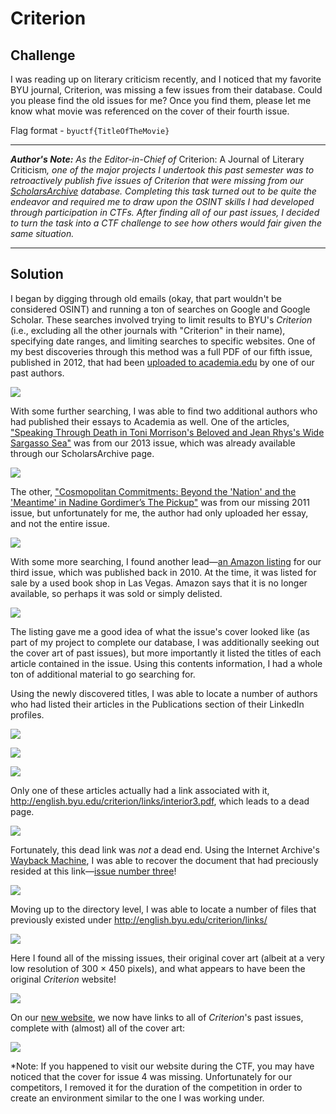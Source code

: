# Criterion

## Challenge

I was reading up on literary criticism recently, and I noticed that my favorite BYU journal, Criterion, was missing a few issues from their database. Could you please find the old issues for me? Once you find them, please let me know what movie was referenced on the cover of their fourth issue.

Flag format - `byuctf{TitleOfTheMovie}`

---

<i>**Author's Note:** As the Editor-in-Chief of</i> Criterion: A Journal of Literary Criticism<i>, one of the major projects I undertook this past semester was to retroactively publish five issues of *Criterion* that were missing from our [ScholarsArchive](https://scholarsarchive.byu.edu/criterion) database.  Completing this task turned out to be quite the endeavor and required me to draw upon the OSINT skills I had developed through participation in CTFs.  After finding all of our past issues, I decided to turn the task into a CTF challenge to see how others would fair given the same situation.</i>

---

## Solution

I began by digging through old emails (okay, that part wouldn't be considered OSINT) and running a ton of searches on Google and Google Scholar.  These searches involved trying to limit results to BYU's *Criterion* (i.e., excluding all the other journals with "Criterion" in their name), specifying date ranges, and limiting searches to specific websites.  One of my best discoveries through this method was a full PDF of our fifth issue, published in 2012, that had been [uploaded to academia.edu](https://www.academia.edu/13114628/_Border_Women_Reclaiming_a_Feminine_Narrative_within_the_Nation_State_) by one of our past authors.

![](./img/border_women.png)

With some further searching, I was able to find two additional authors who had published their essays to Academia as well.  One of the articles, ["Speaking Through Death in Toni Morrison's Beloved and Jean Rhys's Wide Sargasso Sea"](https://www.academia.edu/82262792/Speaking_Through_Death_in_Toni_Morrisons_Beloved_and_Jean_Rhyss_Wide_Sargasso_Sea) was from our 2013 issue, which was already available through our ScholarsArchive page.

![](./img/speaking_through_death.png)

The other, ["Cosmopolitan Commitments: Beyond the 'Nation' and the 'Meantime' in Nadine Gordimer’s The Pickup"](https://www.academia.edu/6786292/Cosmopolitan_Commitments_Beyond_the_Nation_and_the_Meantime_in_Nadine_Gordimer_s_The_Pickup) was from our missing 2011 issue, but unfortunately for me, the author had only uploaded her essay, and not the entire issue.

![](./img/cosmopolitan_commitments.png)

With some more searching, I found another lead—[an Amazon listing](https://www.amazon.com/Criterion-Journal-Literary-Criticism-Spring/dp/B06XD9X2PK) for our third issue, which was published back in 2010.  At the time, it was listed for sale by a used book shop in Las Vegas.  Amazon says that it is no longer available, so perhaps it was sold or simply delisted.

![](./img/amazon.png)

The listing gave me a good idea of what the issue's cover looked like (as part of my project to complete our database, I was additionally seeking out the cover art of past issues), but more importantly it listed the titles of each article contained in the issue.  Using this contents information, I had a whole ton of additional material to go searching for.

Using the newly discovered titles, I was able to locate a number of authors who had listed their articles in the Publications section of their LinkedIn profiles.

![](./img/dissolving_dichotomies.png)

![](./img/the_cottage_as_disguise.png)

![](./img/ogunian_heroes.png)

Only one of these articles actually had a link associated with it, http://english.byu.edu/criterion/links/interior3.pdf, which leads to a dead page.

![](./img/dead_page.png)

Fortunately, this dead link was *not* a dead end.  Using the Internet Archive's [Wayback Machine](https://web.archive.org), I was able to recover the document that had preciously resided at this link—[issue number three](https://web.archive.org/web/20160708192713/http://english.byu.edu/criterion/links/interior3.pdf)!

![](./img/wayback.png)

Moving up to the directory level, I was able to locate a number of files that previously existed under http://english.byu.edu/criterion/links/

![](./img/wayback_urls.png)

Here I found all of the missing issues, their original cover art (albeit at a very low resolution of 300 × 450 pixels), and what appears to have been the original *Criterion* website!

![](./img/original_website.png)

On our [new website](./img/new_website.png), we now have links to all of *Criterion*'s past issues, complete with (almost) all of the cover art:

![](./img/new_website.png)

\*Note: If you happened to visit our website during the CTF, you may have noticed that the cover for issue 4 was missing.  Unfortunately for our competitors, I removed it for the duration of the competition in order to create an environment similar to the one I was working under.